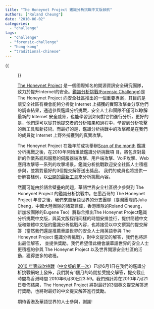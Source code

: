 ```yaml
---
title: "The Honeynet Project 鑑識分析挑戰中文版啟航"
authors: ["Roland Cheung"]
date: "2010-06-02"
categories: 
  - "challenge"
tags: 
  - "challenge"
  - "forensic-challenge"
  - "hong-kong"
  - "traditional-chinese"
---
```

{{<figure src="images/banner.png" alt="Banner" width="50%">}}

[The Honeynet Project](https://honeynet.org/) 是一個國際知名的開源資訊安全研究團隊，致力於提升Internet的安全。[鑑識分析挑戰(Forensic Challenge)](https://honeynet.org/challenges)是 The Honeynet Project 向安全社區推出的一個重要專案，其目的是讓安全社區有機會能夠分析從 Internet 上捕獲的實際攻擊並分享他們的調查結果，通過參與鑑識分析挑戰，安全人士和團隊不僅可以瞭解最新的 Internet 安全威脅，也能學習到如何對它們進行分析，更好的是，他們還可以從其他提交者的分析結果和過程中，學習到分析攻擊的新工具和新技術。而最好的是，鑑識分析挑戰中的攻擊都是在我們的成員從 Internet 上野外捕獲到的真實攻擊。  

The Honeynet Project 在幾年前成功舉辦[Scan of the month](http://old.honeynet.org/scans/index.html) 鑑識分析挑戰之後，在2010年開始重啟鑑識分析挑戰項 目，將包含對最新的作業系統和服務的伺服器端攻擊、用戶端攻擊、VoIP攻擊、Web應用攻擊等一系列的攻擊場景。鑑識分析挑戰歡迎安全社區人士積極參與，並將對最好的3個提交解答送出獎品。 我們的成員也將提供一份解答樣例，以[公開的最新工具](https://honeynet.org/project)來分析挑戰內容。  

然而可能由於語言壁壘的問題，華語世界安全社區很少參與到 The Honeynet Project 的鑑識分析挑戰中。在墨西哥的 The Honeynet Project 年會之後，我們來自華語世界的分支團隊（臺灣團隊的Julia Cheng，中國大陸團隊的諸葛建偉，香港團隊的Roland Cheung，新加坡團隊的Eugene Teo）將聯合推出The Honeynet Project鑑識分析挑戰中文版，與英文版採用同樣的時間安排並行，提供簡體中文版和繁體中文版的鑑識分析挑戰內容，也將接受以中文撰寫的提交解答（當然我們還是推薦華語世界的安全人士用英語參與 The Honeynet Project 鑑識分析挑戰），對中文提交的解答，我們也將評出最佳解答， 並提供獎勵。我們希望借此機會讓華語世界的安全人士更積極的參與 The Honeynet Project 以及世界開源安全社區的活動，獲得更多的收穫。  

[2010 年第四次挑戰](https://honeynet.org/challenges/2010_4_voip)（[中文版的第一次](https://honeynet.org/challenges/2010_4_voip_traditional_cn)）已於6月1日在我們的鑑識分析挑戰網站上發佈，我們將有1個月的時間接受提交解答，提交截止時間為香港時間 2010年6月30日23:59。我們預計將在2010年7月21日發佈結果，The Honeynet Project 將對最好的3個英文提交解答進行獎勵，也將對最好的中文提交解答進行獎勵。  

期待香港及華語世界的人士參與，謝謝!
